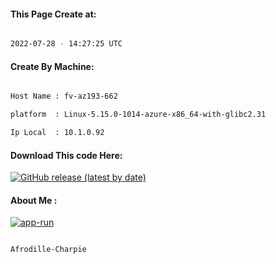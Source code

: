 
   
#### This Page Create at:

```bash

2022-07-28 - 14:27:25 UTC

```

#### Create By Machine:

```bash

Host Name : fv-az193-662

platform  : Linux-5.15.0-1014-azure-x86_64-with-glibc2.31

Ip Local  : 10.1.0.92

```
#### Download This code Here:

[![GitHub release (latest by date)](https://img.shields.io/github/v/release/Afrodille-Charpie/App-Run-1?style=for-the-badge&label=Download)](https://github.com/Afrodille-Charpie/App-Run-1/releases) 

</p> 

#### About Me :

[![app-run](https://github.com/Afrodille-Charpie/App-Run-1/actions/workflows/app-run.yml/badge.svg)](https://github.com/Afrodille-Charpie/App-Run-1/actions/workflows/app-run.yml)

```bash

Afrodille-Charpie

```

